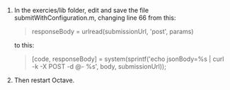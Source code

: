 1. In the exercies/lib folder, edit and save the file submitWithConfiguration.m, changing line 66 from this:

   > responseBody = urlread(submissionUrl, 'post', params)

   to this:

   > [code, responseBody] = system(sprintf('echo jsonBody=%s | curl -k -X POST -d @- %s', body, submissionUrl));

2. Then restart Octave.
   ​